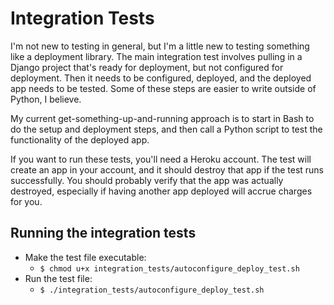 Integration Tests
===

I'm not new to testing in general, but I'm a little new to testing something like a deployment library. The main integration test involves pulling in a Django project that's ready for deployment, but not configured for deployment. Then it needs to be configured, deployed, and the deployed app needs to be tested. Some of these steps are easier to write outside of Python, I believe.

My current get-something-up-and-running approach is to start in Bash to do the setup and deployment steps, and then call a Python script to test the functionality of the deployed app.

If you want to run these tests, you'll need a Heroku account. The test will create an app in your account, and it should destroy that app if the test runs successfully. You should probably verify that the app was actually destroyed, especially if having another app deployed will accrue charges for you.

Running the integration tests
---

- Make the test file executable:
  - `$ chmod u+x integration_tests/autoconfigure_deploy_test.sh`
- Run the test file:
  - `$ ./integration_tests/autoconfigure_deploy_test.sh`